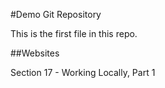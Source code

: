 #Demo Git Repository

This is the first file in this repo.

##Websites

Section 17 - Working Locally, Part 1

